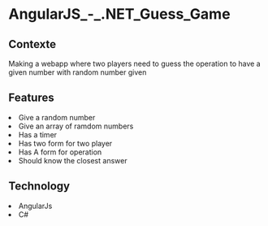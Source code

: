 # AngularJS_-_.NET_Guess_Game
<h2>Contexte </h2>
<p>Making a webapp where two players need to guess the operation to have a given number with random number given</p>

<h2>Features</h2>
<li>Give a random number</li>
<li>Give an array of ramdom numbers</li>
<li>Has a timer</li>
<li>Has two form for two player</li>
<li>Has A form for operation</li>
<li>Should know the closest answer</li>

<h2>Technology</h2>
<li>AngularJs</li>
<li>C#</li>
